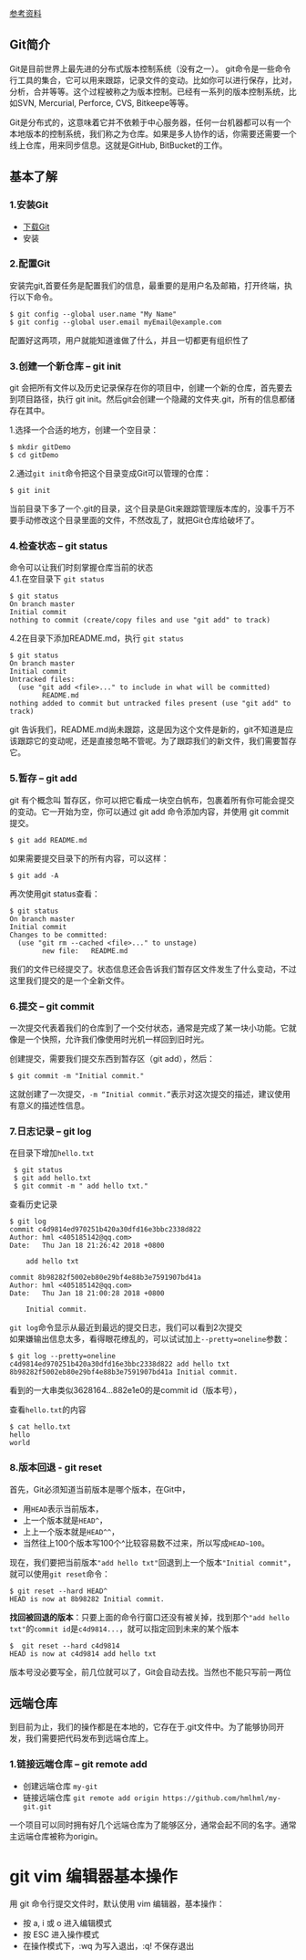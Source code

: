 [参考资料](http://blog.jobbole.com/102957/)
## Git简介
Git是目前世界上最先进的分布式版本控制系统（没有之一）。
git命令是一些命令行工具的集合，它可以用来跟踪，记录文件的变动。比如你可以进行保存，比对，分析，合并等等。这个过程被称之为版本控制。已经有一系列的版本控制系统，比如SVN, Mercurial, Perforce, CVS, Bitkeepe等等。

Git是分布式的，这意味着它并不依赖于中心服务器，任何一台机器都可以有一个本地版本的控制系统，我们称之为仓库。如果是多人协作的话，你需要还需要一个线上仓库，用来同步信息。这就是GitHub, BitBucket的工作。

## 基本了解
### 1.安装Git
* [下载Git](https://git-scm.com/downloads)
* 安装

### 2.配置Git
安装完git,首要任务是配置我们的信息，最重要的是用户名及邮箱，打开终端，执行以下命令。

	$ git config --global user.name "My Name"
	$ git config --global user.email myEmail@example.com

配置好这两项，用户就能知道谁做了什么，并且一切都更有组织性了

### 3.创建一个新仓库 – git init
git 会把所有文件以及历史记录保存在你的项目中，创建一个新的仓库，首先要去到项目路径，执行 git init。然后git会创建一个隐藏的文件夹.git，所有的信息都储存在其中。

1.选择一个合适的地方，创建一个空目录： 

	$ mkdir gitDemo
	$ cd gitDemo

2.通过`git init`命令把这个目录变成Git可以管理的仓库：

	$ git init
当前目录下多了一个.git的目录，这个目录是Git来跟踪管理版本库的，没事千万不要手动修改这个目录里面的文件，不然改乱了，就把Git仓库给破坏了。

### 4.检查状态 – git status
命令可以让我们时刻掌握仓库当前的状态   
4.1.在空目录下 `git status`
	
	$ git status
	On branch master
	Initial commit
	nothing to commit (create/copy files and use "git add" to track)

4.2在目录下添加README.md，执行 `git status`

	$ git status
	On branch master
	Initial commit
	Untracked files:
	  (use "git add <file>..." to include in what will be committed)
	        README.md
	nothing added to commit but untracked files present (use "git add" to track)

git 告诉我们，README.md尚未跟踪，这是因为这个文件是新的，git不知道是应该跟踪它的变动呢，还是直接忽略不管呢。为了跟踪我们的新文件，我们需要暂存它。

### 5.暂存 – git add
git 有个概念叫 暂存区，你可以把它看成一块空白帆布，包裹着所有你可能会提交的变动。它一开始为空，你可以通过 git add 命令添加内容，并使用 git commit 提交。
	
	$ git add README.md

如果需要提交目录下的所有内容，可以这样：

	$ git add -A

再次使用git status查看：

	$ git status
	On branch master
	Initial commit
	Changes to be committed:
	  (use "git rm --cached <file>..." to unstage)
	        new file:   README.md

我们的文件已经提交了。状态信息还会告诉我们暂存区文件发生了什么变动，不过这里我们提交的是一个全新文件。

### 6.提交 – git commit
一次提交代表着我们的仓库到了一个交付状态，通常是完成了某一块小功能。它就像是一个快照，允许我们像使用时光机一样回到旧时光。

创建提交，需要我们提交东西到暂存区（git add），然后：
	
	$ git commit -m "Initial commit."

这就创建了一次提交，`-m “Initial commit.”`表示对这次提交的描述，建议使用有意义的描述性信息。

### 7.日志记录 – git log
在目录下增加`hello.txt`   

	 $ git status 
	 $ git add hello.txt
	 $ git commit -m " add hello txt."
查看历史记录

	$ git log
	commit c4d9814ed970251b420a30dfd16e3bbc2338d822
	Author: hml <405185142@qq.com>
	Date:   Thu Jan 18 21:26:42 2018 +0800
	
	    add hello txt
	
	commit 8b98282f5002eb80e29bf4e88b3e7591907bd41a
	Author: hml <405185142@qq.com>
	Date:   Thu Jan 18 21:00:28 2018 +0800
	
	    Initial commit.
`git log`命令显示从最近到最远的提交日志，我们可以看到2次提交  
如果嫌输出信息太多，看得眼花缭乱的，可以试试加上`--pretty=oneline`参数：

	$ git log --pretty=oneline
	c4d9814ed970251b420a30dfd16e3bbc2338d822 add hello txt
	8b98282f5002eb80e29bf4e88b3e7591907bd41a Initial commit.

看到的一大串类似3628164...882e1e0的是commit id（版本号），

查看`hello.txt`的内容

	$ cat hello.txt
	hello
	world


### 8.版本回退 - git reset
首先，Git必须知道当前版本是哪个版本，在Git中，

* 用`HEAD`表示当前版本，
* 上一个版本就是`HEAD^`，
* 上上一个版本就是`HEAD^^`，
* 当然往上100个版本写100个^比较容易数不过来，所以写成`HEAD~100`。

现在，我们要把当前版本`"add hello txt"`回退到上一个版本`"Initial commit"`，就可以使用`git reset`命令：

	$ git reset --hard HEAD^
	HEAD is now at 8b98282 Initial commit.

**找回被回退的版本**：只要上面的命令行窗口还没有被关掉，找到那个`"add hello txt"`的`commit id`是`c4d9814...`，就可以指定回到未来的某个版本

	$  git reset --hard c4d9814
	HEAD is now at c4d9814 add hello txt

版本号没必要写全，前几位就可以了，Git会自动去找。当然也不能只写前一两位

## 远端仓库
到目前为止，我们的操作都是在本地的，它存在于.git文件中。为了能够协同开发，我们需要把代码发布到远端仓库上。

### 1.链接远端仓库 – git remote add
*  创建远端仓库 
`my-git`  
* 链接远端仓库 
`git remote add origin https://github.com/hmlhml/my-git.git`

一个项目可以同时拥有好几个远端仓库为了能够区分，通常会起不同的名字。通常主远端仓库被称为origin。


# git vim 编辑器基本操作
用 git 命令行提交文件时，默认使用 vim 编辑器，基本操作：

* 按 a, i 或 o 进入编辑模式
* 按 ESC 进入操作模式
* 在操作模式下，:wq 为写入退出，:q! 不保存退出   
